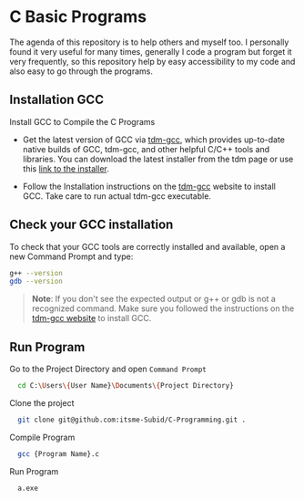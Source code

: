 # C Basic Programs

The agenda of this repository is to help others and myself too.
I personally found it very useful for many times, generally I code a program but forget it very frequently, so this repository help by easy accessibility to my code and also easy to go through the programs.
 
## Installation GCC

Install GCC to Compile the C Programs

- Get the latest version of GCC via [tdm-gcc](https://jmeubank.github.io/tdm-gcc/), which provides up-to-date native builds of GCC, tdm-gcc, and other helpful C/C++ tools and libraries. You can download the latest installer from the tdm page or use this [link to the installer](https://jmeubank.github.io/tdm-gcc/).

- Follow the Installation instructions on the [tdm-gcc](https://jmeubank.github.io/tdm-gcc/) website to install GCC. Take care to run actual tdm-gcc executable.

## Check your GCC installation
To check that your GCC tools are correctly installed and available, open a new Command Prompt and type:

```bash
g++ --version
gdb --version
```
> **Note**: If you don't see the expected output or g++ or gdb is not a recognized command. Make sure you followed the instructions on the [tdm-gcc website](https://jmeubank.github.io/tdm-gcc/) to install GCC.

## Run Program

Go to the Project Directory and open `Command Prompt`
```bash
  cd C:\Users\{User Name}\Documents\{Project Directory}
```

Clone the project

```bash
  git clone git@github.com:itsme-Subid/C-Programming.git .
```

Compile Program

```bash
  gcc {Program Name}.c
```

Run Program

```bash
  a.exe
```

